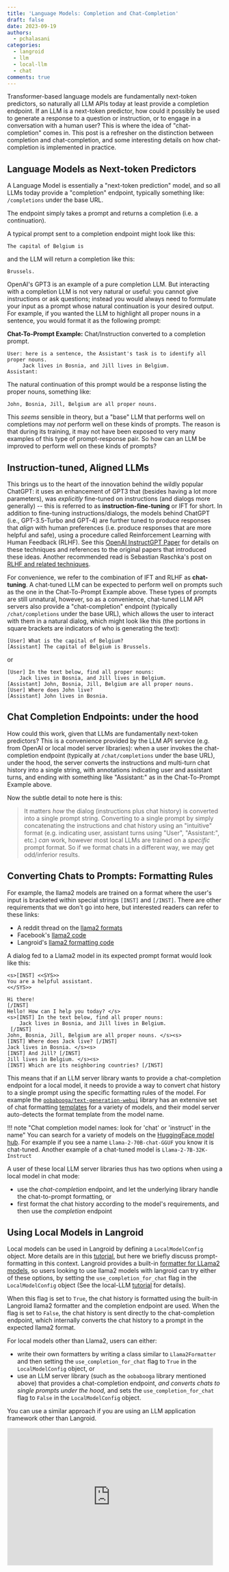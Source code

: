 ```yaml
---
title: 'Language Models: Completion and Chat-Completion'
draft: false
date: 2023-09-19
authors: 
  - pchalasani
categories:
  - langroid
  - llm
  - local-llm
  - chat
comments: true
---
```


Transformer-based language models are fundamentally next-token predictors, so 
naturally all LLM APIs today at least provide a completion endpoint. 
If an LLM is a next-token predictor, how could it possibly be used to 
generate a response to a question or instruction, or to engage in a conversation with 
a human user? This is where the idea of "chat-completion" comes in.
This post is a refresher on the distinction between completion and chat-completion,
and some interesting details on how chat-completion is implemented in practice.

<!-- more -->

## Language Models as Next-token Predictors

A Language Model is essentially a "next-token prediction" model,
and so all LLMs today provide a "completion" endpoint, typically something like:
`/completions` under the base URL.

The endpoint simply takes a prompt and returns a completion (i.e. a continuation).

A typical prompt sent to a completion endpoint might look like this:
```
The capital of Belgium is 
```
and the LLM will return a completion like this:
```
Brussels.
```
OpenAI's GPT3 is an example of a pure completion LLM.
But interacting with a completion LLM is not very natural or useful:
you cannot give instructions or ask questions; instead you would always need to 
formulate your input as a prompt whose natural continuation is your desired output.
For example, if you wanted the LLM to highlight all proper nouns in a sentence,
you would format it as the following prompt:

**Chat-To-Prompt Example:** Chat/Instruction converted to a completion prompt.

```
User: here is a sentence, the Assistant's task is to identify all proper nouns.
     Jack lives in Bosnia, and Jill lives in Belgium.
Assistant:    
```
The natural continuation of this prompt would be a response listing the proper nouns,
something like:
```
John, Bosnia, Jill, Belgium are all proper nouns.
```

This _seems_ sensible in theory, but a "base" LLM that performs well on completions
may _not_ perform well on these kinds of prompts. The reason is that during its training, it may not
have been exposed to very many examples of this type of prompt-response pair.
So how can an LLM be improved to perform well on these kinds of prompts?

## Instruction-tuned, Aligned LLMs 

This brings us to the heart of the innovation behind the wildly popular ChatGPT:
it uses an enhancement of GPT3 that (besides having a lot more parameters),
was _explicitly_ fine-tuned on instructions (and dialogs more generally) -- this is referred to
as **instruction-fine-tuning** or IFT for short. In addition to fine-tuning instructions/dialogs,
the models behind ChatGPT (i.e., GPT-3.5-Turbo and GPT-4) are further tuned to produce
responses that _align_ with human preferences (i.e. produce responses that are more helpful and safe),
using a procedure called Reinforcement Learning with Human Feedback (RLHF).
See this [OpenAI InstructGPT Paper](https://arxiv.org/pdf/2203.02155.pdf) for details on these techniques and references to the 
original papers that introduced these ideas. Another recommended read is Sebastian 
Raschka's post on [RLHF and related techniques](https://magazine.sebastianraschka.com/p/llm-training-rlhf-and-its-alternatives). 

For convenience, we refer to the combination of IFT and RLHF as **chat-tuning**.
A chat-tuned LLM can be expected to perform well on prompts such as the one in 
the Chat-To-Prompt Example above. These types of prompts are still unnatural, however, 
so as a convenience, chat-tuned LLM API servers also provide a "chat-completion" 
endpoint (typically `/chat/completions` under the base URL), which allows the user
to interact with them in a natural dialog, which might look like this
(the portions in square brackets are indicators of who is generating the text):

```
[User] What is the capital of Belgium?
[Assistant] The capital of Belgium is Brussels.
```
or
```
[User] In the text below, find all proper nouns:
    Jack lives in Bosnia, and Jill lives in Belgium.
[Assistant] John, Bosnia, Jill, Belgium are all proper nouns.
[User] Where does John live?
[Assistant] John lives in Bosnia.
```

## Chat Completion Endpoints: under the hood

How could this work, given that LLMs are fundamentally next-token predictors?
This is a convenience provided by the LLM API service (e.g. from OpenAI or
local model server libraries):
when a user invokes the chat-completion endpoint (typically
at `/chat/completions` under the base URL), under the hood, the server converts the
instructions and multi-turn chat history into a single string, with annotations indicating
user and assistant turns, and ending with something like "Assistant:"
as in the Chat-To-Prompt Example above.

Now the subtle detail to note here is this:

>It matters _how_ the
dialog (instructions plus chat history) is converted into a single prompt string.
Converting to a single prompt by simply concatenating the
instructions and chat history using an "intuitive" format (e.g. indicating
user, assistant turns using "User", "Assistant:", etc.) _can_ work,
however most local LLMs are trained on a _specific_ prompt format.
So if we format chats in a different way, we may get odd/inferior results.

## Converting Chats to Prompts: Formatting Rules

For example, the llama2 models are trained on a format where the user's input is bracketed within special strings `[INST]`
and `[/INST]`. There are other requirements that we don't go into here, but
interested readers can refer to these links:

- A reddit thread on the [llama2 formats](https://www.reddit.com/r/LocalLLaMA/comments/155po2p/get_llama_2_prompt_format_right/)
- Facebook's [llama2 code](https://github.com/facebookresearch/llama/blob/main/llama/generation.py#L44)
- Langroid's [llama2 formatting code](https://github.com/langroid/langroid/blob/main/langroid/language_models/prompt_formatter/llama2_formatter.py)

A dialog fed to a Llama2 model in its expected prompt format would look like this:

```
<s>[INST] <<SYS>>
You are a helpful assistant.
<</SYS>>

Hi there! 
[/INST] 
Hello! How can I help you today? </s>
<s>[INST] In the text below, find all proper nouns:
    Jack lives in Bosnia, and Jill lives in Belgium.
 [/INST] 
John, Bosnia, Jill, Belgium are all proper nouns. </s><s> 
[INST] Where does Jack live? [/INST] 
Jack lives in Bosnia. </s><s>
[INST] And Jill? [/INST]
Jill lives in Belgium. </s><s>
[INST] Which are its neighboring countries? [/INST]
```

This means that if an LLM server library wants to provide a chat-completion endpoint for
a local model, it needs to provide a way to convert chat history to a single prompt
using the specific formatting rules of the model.
For example the [`oobabooga/text-generation-webui`](https://github.com/oobabooga/text-generation-webui) 
library has an extensive set of chat formatting [templates](https://github.com/oobabooga/text-generation-webui/tree/main/instruction-templates)
for a variety of models, and their model server auto-detects the
format template from the model name.

!!! note "Chat completion model names: look for 'chat' or 'instruct' in the name"
    You can search for a variety of models on the [HuggingFace model hub](https://huggingface.co/models).
    For example if you see a name `Llama-2-70B-chat-GGUF` you know it is chat-tuned.
    Another example of a chat-tuned model is `Llama-2-7B-32K-Instruct` 
    
A user of these local LLM server libraries thus has two options when using a 
local model in chat mode:

- use the _chat-completion_ endpoint, and let the underlying library handle the chat-to-prompt formatting, or
- first format the chat history according to the model's requirements, and then use the
  _completion_ endpoint

## Using Local Models in Langroid

Local models can be used in Langroid by defining a `LocalModelConfig` object.
More details are in this [tutorial](https://langroid.github.io/langroid/blog/2023/09/14/using-langroid-with-local-llms/), 
but here we briefly discuss prompt-formatting in this context.
Langroid provides a built-in [formatter for LLama2 models](https://github.com/langroid/langroid/blob/main/langroid/language_models/prompt_formatter/llama2_formatter.py), 
so users looking to use llama2 models with langroid can try either of these options, by setting the
`use_completion_for_chat` flag in the `LocalModelConfig` object
(See the local-LLM [tutorial](https://langroid.github.io/langroid/blog/2023/09/14/using-langroid-with-local-llms/) for details).

When this flag is set to `True`, the chat history is formatted using the built-in 
Langroid llama2 formatter and the completion endpoint are used. When the flag is set to `False`, the chat 
history is sent directly to the chat-completion endpoint, which internally converts the 
chat history to a prompt in the expected llama2 format.

For local models other than Llama2, users can either:

- write their own formatters by writing a class similar to `Llama2Formatter` and 
then setting the `use_completion_for_chat` flag to `True` in the `LocalModelConfig` object, or
- use an LLM server library (such as the `oobabooga` library mentioned above) that provides a chat-completion endpoint, 
_and converts chats to single prompts under the hood,_ and sets the
  `use_completion_for_chat` flag to `False` in the `LocalModelConfig` object.

You can use a similar approach if you are using an LLM application framework other than Langroid.


<iframe src="https://langroid.substack.com/embed" width="480" height="320" style="border:1px solid #EEE; background:white;" frameborder="0" scrolling="no"></iframe>

